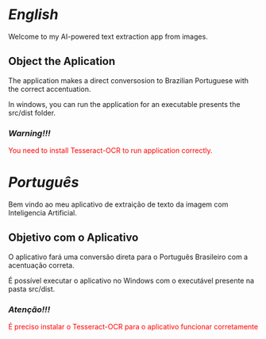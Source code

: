# ***English***
Welcome to my AI-powered text extraction app from images.

## Object the Aplication
The application makes a direct conversosion to Brazilian Portuguese with the correct accentuation.

In windows, you can run the application for an executable presents the src/dist folder.

### *Warning!!!*
<span style="color: red;">You need to install Tesseract-OCR to run application correctly.</span>


# ***Português***
Bem vindo ao meu aplicativo de extraição de texto da imagem com Inteligencia Artificial.

## Objetivo com o Aplicativo
O aplicativo fará uma conversão direta para o Português Brasileiro com a acentuação correta.

É possível executar o aplicativo no Windows com o executável presente na pasta src/dist.

### *Atenção!!!*
<span style="color: red;">É preciso instalar o Tesseract-OCR para o aplicativo funcionar corretamente</span>